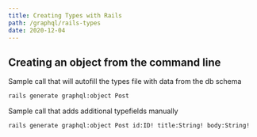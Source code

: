 ```yaml
---
title: Creating Types with Rails
path: /graphql/rails-types
date: 2020-12-04
---
```


## Creating an object from the command line

Sample call that will autofill the types file with data from the db schema

```bash
rails generate graphql:object Post
```

Sample call that adds additional typefields manually

```bash
rails generate graphql:object Post id:ID! title:String! body:String!
```
